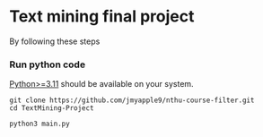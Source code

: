 # Text mining final project

By following these steps
### Run python code
[Python>=3.11](https://www.python.org/) should be available on your system.

```console
git clone https://github.com/jmyapple9/nthu-course-filter.git
cd TextMining-Project
```

```console
python3 main.py
```

